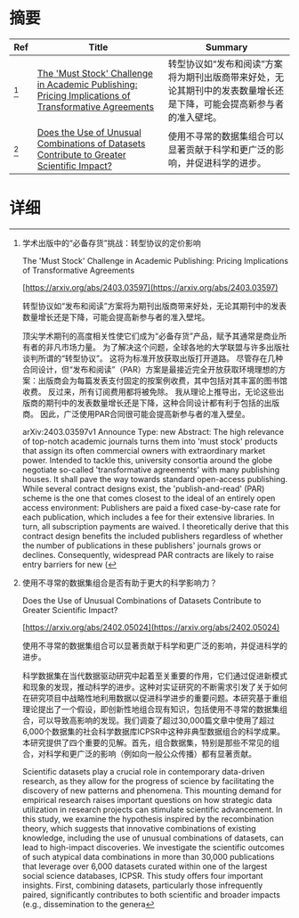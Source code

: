 # 摘要

| Ref | Title | Summary |
| --- | --- | --- |
| [^1] | [The 'Must Stock' Challenge in Academic Publishing: Pricing Implications of Transformative Agreements](https://arxiv.org/abs/2403.03597) | 转型协议如“发布和阅读”方案将为期刊出版商带来好处，无论其期刊中的发表数量增长还是下降，可能会提高新参与者的准入壁垞。 |
| [^2] | [Does the Use of Unusual Combinations of Datasets Contribute to Greater Scientific Impact?](https://arxiv.org/abs/2402.05024) | 使用不寻常的数据集组合可以显著贡献于科学和更广泛的影响，并促进科学的进步。 |

# 详细

[^1]: 学术出版中的“必备存货”挑战：转型协议的定价影响

    The 'Must Stock' Challenge in Academic Publishing: Pricing Implications of Transformative Agreements

    [https://arxiv.org/abs/2403.03597](https://arxiv.org/abs/2403.03597)

    转型协议如“发布和阅读”方案将为期刊出版商带来好处，无论其期刊中的发表数量增长还是下降，可能会提高新参与者的准入壁垞。

    

    顶尖学术期刊的高度相关性使它们成为“必备存货”产品，赋予其通常是商业所有者的非凡市场力量。 为了解决这个问题，全球各地的大学联盟与许多出版社谈判所谓的“转型协议”。 这将为标准开放获取出版打开道路。 尽管存在几种合同设计，但“发布和阅读”（PAR）方案是最接近完全开放获取环境理想的方案：出版商会为每篇发表支付固定的按案例收费，其中包括对其丰富的图书馆收费。 反过来，所有订阅费用都将被免除。 我从理论上推导出，无论这些出版商的期刊中的发表数量增长还是下降，这种合同设计都有利于包括的出版商。 因此，广泛使用PAR合同很可能会提高新参与者的准入壁垒。

    arXiv:2403.03597v1 Announce Type: new  Abstract: The high relevance of top-notch academic journals turns them into 'must stock' products that assign its often commercial owners with extraordinary market power. Intended to tackle this, university consortia around the globe negotiate so-called 'transformative agreements' with many publishing houses. It shall pave the way towards standard open-access publishing. While several contract designs exist, the 'publish-and-read' (PAR) scheme is the one that comes closest to the ideal of an entirely open access environment: Publishers are paid a fixed case-by-case rate for each publication, which includes a fee for their extensive libraries. In turn, all subscription payments are waived. I theoretically derive that this contract design benefits the included publishers regardless of whether the number of publications in these publishers' journals grows or declines. Consequently, widespread PAR contracts are likely to raise entry barriers for new (
    
[^2]: 使用不寻常的数据集组合是否有助于更大的科学影响力？

    Does the Use of Unusual Combinations of Datasets Contribute to Greater Scientific Impact?

    [https://arxiv.org/abs/2402.05024](https://arxiv.org/abs/2402.05024)

    使用不寻常的数据集组合可以显著贡献于科学和更广泛的影响，并促进科学的进步。

    

    科学数据集在当代数据驱动研究中起着至关重要的作用，它们通过促进新模式和现象的发现，推动科学的进步。这种对实证研究的不断需求引发了关于如何在研究项目中战略性地利用数据以促进科学进步的重要问题。本研究基于重组理论提出了一个假设，即创新性地组合现有知识，包括使用不寻常的数据集组合，可以导致高影响的发现。我们调查了超过30,000篇文章中使用了超过6,000个数据集的社会科学数据库ICPSR中这种非典型数据组合的科学成果。本研究提供了四个重要的见解。首先，组合数据集，特别是那些不常见的组合，对科学和更广泛的影响（例如向一般公众传播）都有显著贡献。

    Scientific datasets play a crucial role in contemporary data-driven research, as they allow for the progress of science by facilitating the discovery of new patterns and phenomena. This mounting demand for empirical research raises important questions on how strategic data utilization in research projects can stimulate scientific advancement. In this study, we examine the hypothesis inspired by the recombination theory, which suggests that innovative combinations of existing knowledge, including the use of unusual combinations of datasets, can lead to high-impact discoveries. We investigate the scientific outcomes of such atypical data combinations in more than 30,000 publications that leverage over 6,000 datasets curated within one of the largest social science databases, ICPSR. This study offers four important insights. First, combining datasets, particularly those infrequently paired, significantly contributes to both scientific and broader impacts (e.g., dissemination to the genera
    

